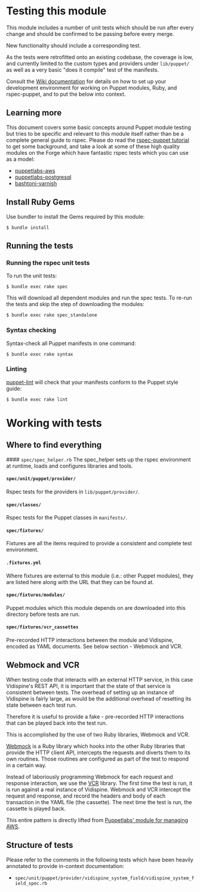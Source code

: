 # Testing this module

This module includes a number of unit tests which should be run after every change and should be
confirmed to be passing before every merge.

New functionality should include a corresponding test.

As the tests were retrofitted onto an existing codebase, the coverage is low, and currently limited
to the custom types and providers under `lib/puppet/` as well as a very basic "does it compile" test
of the manifests.

Consult the [Wiki
documentation](https://hogarthww.atlassian.net/wiki/display/~doug.neal/Puppet+development) for
details on how to set up your development environment for working on Puppet modules, Ruby, and
rspec-puppet, and to put the below into context.

## Learning more

This document covers some basic concepts around Puppet module testing but tries to be specific and
relevant to this module itself rather than be a complete general guide to rspec. Please do read the
[rspec-puppet tutorial](http://rspec-puppet.com/tutorial/) to get some background, and take a look
at some of these high quality modules on the Forge which have fantastic rspec tests which you can
use as a model:

* [puppetlabs-aws](https://github.com/puppetlabs/puppetlabs-aws/)
* [puppetlabs-postgresql](https://github.com/puppetlabs/puppetlabs-postgresql)
* [bashtoni-varnish](https://github.com/BashtonLtd/puppet-varnish)

## Install Ruby Gems

Use bundler to install the Gems required by this module:

```
$ bundle install
```

## Running the tests

### Running the rspec unit tests

To run the unit tests:

```
$ bundle exec rake spec
```

This will download all dependent modules and run the spec tests. To re-run the tests and skip the
step of downloading the modules:

```
$ bundle exec rake spec_standalone
```

### Syntax checking

Syntax-check all Puppet manifests in one command:

```
$ bundle exec rake syntax
```

### Linting

[puppet-lint](http://puppet-lint.com/) will check that your manifests conform to the Puppet style
guide:

```
$ bundle exec rake lint
```

# Working with tests

## Where to find everything

#### `spec/spec_helper.rb`
The spec_helper sets up the rspec environment at runtime, loads and configures libraries and tools.

#### `spec/unit/puppet/provider/`
Rspec tests for the providers in `lib/puppet/provider/`.

#### `spec/classes/`
Rspec tests for the Puppet classes in `manifests/`.

#### `spec/fixtures/`
Fixtures are all the items required to provide a consistent and complete test environment.

#### `.fixtures.yml`
Where fixtures are external to this module (i.e.: other Puppet modules), they are listed here along
with the URL that they can be found at.

#### `spec/fixtures/modules/`
Puppet modules which this module depends on are downloaded into this directory before tests are run.

#### `spec/fixtures/vcr_cassettes`
Pre-recorded HTTP interactions between the module and Vidispine, encoded as YAML documents.
See below section - Webmock and VCR.


## Webmock and VCR

When testing code that interacts with an external HTTP service, in this case Vidispine's REST API,
it is important that the state of that service is consistent between tests. The overhead of setting
up an instance of Vidispine is fairly large, as would be the additional overhead of resetting its
state between each test run.

Therefore it is useful to provide a fake - pre-recorded HTTP interactions that can be played back
into the test run.

This is accomplished by the use of two Ruby libraries, Webmock and VCR.

[Webmock](https://github.com/bblimke/webmock) is a Ruby library which hooks into the other Ruby
libraries that provide the HTTP client API, intercepts the requests and diverts them to its own
routines. Those routines are configured as part of the test to respond in a certain way.

Instead of laboriously programming Webmock for each request and response interaction, we use the
[VCR](http://www.relishapp.com/vcr/vcr/docs) library. The first time the test is run, it is run
against a real instance of Vidispine. Webmock and VCR intercept the request and response, and record the
headers and body of each transaction in the YAML file (the cassette). The next time the test is run,
the cassette is played back.

This entire pattern is directly lifted from 
[Puppetlabs' module for managing AWS](https://github.com/puppetlabs/puppetlabs-aws).

## Structure of tests

Please refer to the comments in the following tests which have been heavily annotated to provide
in-context documentation:

* `spec/unit/puppet/provider/vidispine_system_field/vidispine_system_field_spec.rb`


